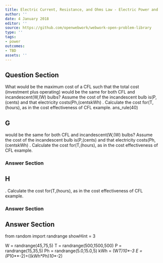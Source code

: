 ```yaml
---
title: Electric Current, Resistance, and Ohms Law - Electric Power and Energy
author: ''
date: 4 January 2018
editor: ''
source: https://github.com/openwebwork/webwork-open-problem-library
type: ''
tags:
- power
outcomes:
- TBD
assets: ''
---
```


## Question Section 

What would be the maximum cost of a CFL such that the total cost (investment plus operating) would be the same for both CFL and incandescent(W,(W) bulbs? Assume the cost of the incandescent bulb is(P,(cents) and that electricity costs(Ph,(centskWh) . Calculate the cost for(T,(hours), as in the cost effectiveness of CFL example.
ans_rule(40)

## G
would be the same for both CFL and incandescent(W,(W) bulbs? Assume the cost of the incandescent bulb is(P,(cents) and that electricity costs(Ph,(centskWh) . Calculate the cost for(T,(hours), as in the cost effectiveness of CFL example.
### Answer Section
## H
. Calculate the cost for(T,(hours), as in the cost effectiveness of CFL example.
### Answer Section


## Answer Section

from random import randrange
showHint = 3


W = randrange(45,75,5)
T = randrange(500,1500,500)
P = randrange(15,35,5)
Ph = randrange(5.0,15.0,5)
kWh = (W*T)*10**-3
E = (P*10**-2)+((kWh*Ph)*10**-2)